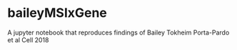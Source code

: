 # baileyMSIxGene
A jupyter notebook that reproduces findings of Bailey Tokheim Porta-Pardo et al Cell 2018
